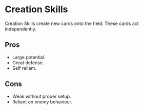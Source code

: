 # Creation Skills
Creation Skills create new cards onto the field.
These cards act independently.
## Pros
- Large potential.
- Great defense.
- Self reliant.
## Cons
- Weak without proper setup.
- Reliant on enemy behaviour.